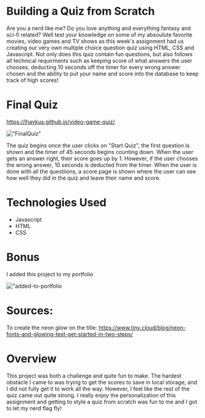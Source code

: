 # Building a Quiz from Scratch

Are you a nerd like me? Do you love anything and everything fantasy and sci-fi related? Well test your knowledge on some of my absoulute favorite movies, video games and TV shows as this week's assignment had us creating our very own multiple choice question quiz using HTML, CSS and Javascript. Not only does this quiz contain fun questions, but also follows all technical requirments such as keeping score of what answers the user chooses, deducting 10 seconds off the timer for every wrong answer chosen and the ability to put your name and score into the database to keep track of high scores!




# Final Quiz

https://lhaykus.github.io/video-game-quiz/

!["FinalQuiz"](./assets/images/finalquiz.gif)



The quiz begins once the user clicks on "Start Quiz", the first question is shown and the timer of 45 seconds begins counting down.
When the user gets an answer right, their score goes up by 1. However, if the user chooses the wrong answer, 10 seconds is deducted from the timer. 
When the user is done with all the questiions, a score page is shown where the user can see how well they did in the quiz and leave their name and score.




# Technologies Used
* Javascript 
* HTML
* CSS




# Bonus

I added this project to my portfolio

!["added-to-portfolio](./assets/images/portfolio.gif)


# Sources:

To create the neon glow on the title:   https://www.tiny.cloud/blog/neon-fonts-and-glowing-text-get-started-in-two-steps/






# Overview
This project was both a challenge and quite fun to make. The hardest obstacle I came to was trying to get the scores to save in local storage, and I did not fully get it to work all the way. However, I feel like the rest of the quiz came out quite strong. I really enjoy the personalization of this assignment and getting to style a quiz from scratch was fun to me and I got to let my nerd flag fly!